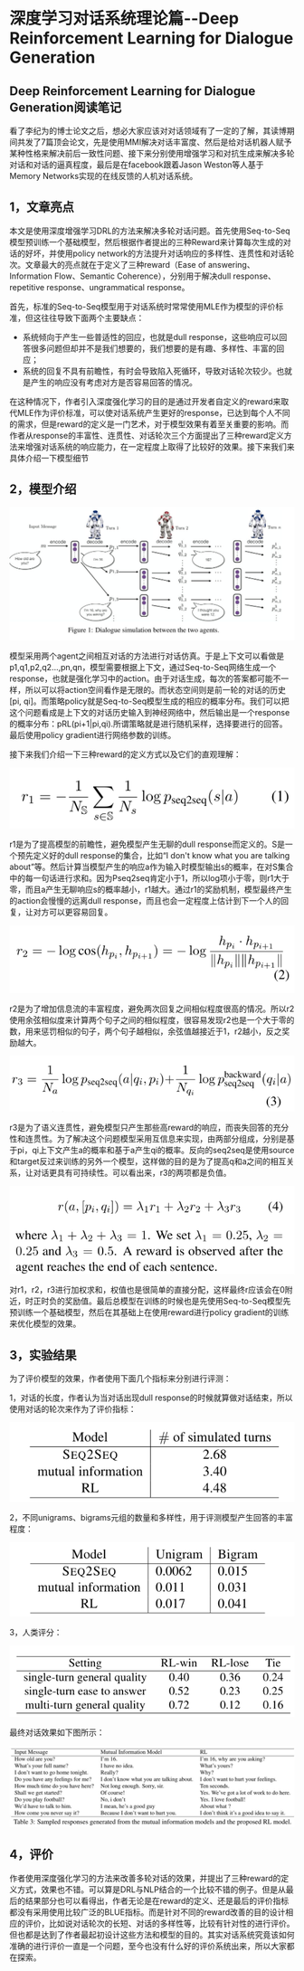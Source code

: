 # 深度学习对话系统理论篇--Deep Reinforcement Learning for Dialogue Generation



## **Deep Reinforcement Learning for Dialogue Generation阅读笔记**

看了李纪为的博士论文之后，想必大家应该对对话领域有了一定的了解，其读博期间共发了7篇顶会论文，先是使用MMI解决对话丰富度、然后是给对话机器人赋予某种性格来解决前后一致性问题、接下来分别使用增强学习和对抗生成来解决多轮对话和对话的逼真程度，最后是在facebook跟着Jason Weston等人基于Memory Networks实现的在线反馈的人机对话系统。

## **1，文章亮点**

本文是使用深度增强学习DRL的方法来解决多轮对话问题。首先使用Seq-to-Seq模型预训练一个基础模型，然后根据作者提出的三种Reward来计算每次生成的对话的好坏，并使用policy network的方法提升对话响应的多样性、连贯性和对话轮次。文章最大的亮点就在于定义了三种reward（Ease of answering、Information Flow、Semantic Coherence），分别用于解决dull response、repetitive response、ungrammatical response。

首先，标准的Seq-to-Seq模型用于对话系统时常常使用MLE作为模型的评价标准，但这往往导致下面两个主要缺点：

- 系统倾向于产生一些普适性的回应，也就是dull response，这些响应可以回答很多问题但却并不是我们想要的，我们想要的是有趣、多样性、丰富的回应；
- 系统的回复不具有前瞻性，有时会导致陷入死循环，导致对话轮次较少。也就是产生的响应没有考虑对方是否容易回答的情况。

在这种情况下，作者引入深度强化学习的目的是通过开发者自定义的reward来取代MLE作为评价标准，可以使对话系统产生更好的response，已达到每个人不同的需求，但是reward的定义是一门艺术，对于模型效果有着至关重要的影响。而作者从response的丰富性、连贯性、对话轮次三个方面提出了三种reward定义方法来增强对话系统的响应能力，在一定程度上取得了比较好的效果。接下来我们来具体介绍一下模型细节

## **2，模型介绍**

![img](imgs/v2-8767d63cb2cc47245fdee6576334cc60_1440w.jpg)

模型采用两个agent之间相互对话的方法进行对话仿真。于是上下文可以看做是p1,q1,p2,q2...,pn,qn，模型需要根据上下文，通过Seq-to-Seq网络生成一个response，也就是强化学习中的action。由于对话生成，每次的答案都可能不一样，所以可以将action空间看作是无限的。而状态空间则是前一轮的对话的历史[pi, qi]。而策略policy就是Seq-to-Seq模型生成的相应的概率分布。我们可以把这个问题看成是上下文的对话历史输入到神经网络中，然后输出是一个response的概率分布：pRL(pi+1|pi,qi).所谓策略就是进行随机采样，选择要进行的回答。最后使用policy gradient进行网络参数的训练。

接下来我们介绍一下三种reward的定义方式以及它们的直观理解：

![img](imgs/v2-e2c4737d6e921dc52e08029ee506ed1f_1440w.jpg)

r1是为了提高模型的前瞻性，避免模型产生无聊的dull response而定义的。S是一个预先定义好的dull response的集合，比如“I don't know what you are talking about”等。然后计算当模型产生的响应a作为输入时模型输出s的概率，在对S集合中的每一句话进行求和。因为Pseq2seq肯定小于1，所以log项小于零，则r1大于零，而且a产生无聊响应s的概率越小，r1越大。通过r1的奖励机制，模型最终产生的action会慢慢的远离dull response，而且也会一定程度上估计到下一个人的回复，让对方可以更容易回复。

![img](imgs/v2-31dc955c53c6245582fa1757df06bdc6_1440w.jpg)

r2是为了增加信息流的丰富程度，避免两次回复之间相似程度很高的情况。所以r2使用余弦相似度来计算两个句子之间的相似程度，很容易发现r2也是一个大于零的数，用来惩罚相似的句子，两个句子越相似，余弦值越接近于1，r2越小，反之奖励越大。

![img](imgs/v2-bf57bfccab02dbe9dd20658d21283f92_1440w.jpg)

r3是为了语义连贯性，避免模型只产生那些高reward的响应，而丧失回答的充分性和连贯性。为了解决这个问题模型采用互信息来实现，由两部分组成，分别是基于pi，qi上下文产生a的概率和基于a产生qi的概率。反向的seq2seq是使用source和target反过来训练的另外一个模型，这样做的目的是为了提高q和a之间的相互关系，让对话更具有可持续性。可以看出来，r3的两项都是负值。

![img](imgs/v2-c8f2e9b7fcbc61242e46a8b7ca5917bc_1440w.jpg)

对r1，r2，r3进行加权求和，权值也是很简单的直接分配，这样最终r应该会在0附近，时正时负的奖励值。最后总模型在训练的时候也是先使用Seq-to-Seq模型先预训练一个基础模型，然后在其基础上在使用reward进行policy gradient的训练来优化模型的效果。

## **3，实验结果**

为了评价模型的效果，作者使用下面几个指标来分别进行评测：

1，对话的长度，作者认为当对话出现dull response的时候就算做对话结束，所以使用对话的轮次来作为了评价指标：

![img](imgs/v2-469e8a71a68d8a63dc94494106e1c81f_1440w.jpg)

2，不同unigrams、bigrams元组的数量和多样性，用于评测模型产生回答的丰富程度：

![img](imgs/v2-5f77914480d2c646fe4fd536925a11b0_1440w.jpg)

3，人类评分：

![img](imgs/v2-b946e210edd9495ea7d8a562fe43718f_1440w.jpg)

最终对话效果如下图所示：

![img](imgs/v2-d4963f1cad052424dffee97cddd9ce18_1440w.jpg)

## **4，评价**

作者使用深度强化学习的方法来改善多轮对话的效果，并提出了三种reward的定义方式，效果也不错。可以算是DRL与NLP结合的一个比较不错的例子。但是从最后的结果部分也可以看得出，作者无论是在reward的定义、还是最后的评价指标都没有采用使用比较广泛的BLUE指标。而是针对不同的reward改善的目的设计相应的评价，比如说对话轮次的长短、对话的多样性等，比较有针对性的进行评价。但也都是达到了作者最起初设计这些方法和模型的目的。其实对话系统究竟该如何准确的进行评价一直是一个问题，至今也没有什么好的评价系统出来，所以大家都在探索。